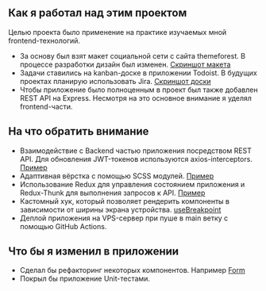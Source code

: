 ## Как я работал над этим проектом
Целью проекта было применение на практике изучаемых мной frontend-технологий. 

- За основу был взят макет социальной сети с сайта themeforest. В процессе разработки дизайн был изменен. [Скриншот макета](https://drive.google.com/file/d/18t07vu9RcgJ8SUGTphj8zlpk8zdGZ0Lm/view?usp=sharing)
- Задачи ставились на kanban-доске в приложении Todoist. В будущих проектах планирую использовать Jira. [Cкриншот доски](https://drive.google.com/file/d/1vxWrEZhqGQmFhWzr3AxVzvQiAf4mwsBO/view?usp=sharing)
- Чтобы приложение было полноценным в проект был также добавлен REST API на Express. Несмотря на это основное внимание я уделял frontend-части.

## На что обратить внимание
- Взаимодействие с Backend частью приложения посредством REST API. Для обновления JWT-токенов используются axios-interceptors. [Пример](https://github.com/maxim-green/react-social-network/blob/main/client/src/api/auth.api.ts) 
- Адаптивная вёрстка с помощью SCSS модулей. [Пример](https://github.com/maxim-green/react-social-network/blob/main/client/src/components/Layout/Layout.module.scss)
- Использование Redux для управления состоянием приложения и Redux-Thunk для выполнения запросов к API. [Пример](https://github.com/maxim-green/react-social-network/blob/main/client/src/store/reducers/posts.reducer.ts)
- Кастомный хук, который позволяет рендерить компоненты в зависимости от ширины экрана устройства. [useBreakpoint](https://github.com/maxim-green/react-social-network/blob/main/client/src/hooks/useBreakpoint.ts)
- Деплой приложения на VPS-сервер при пуше в main ветку с помощью GitHub Actions. [](https://github.com/maxim-green/react-social-network/blob/main/.github/workflows/deploy.yml)

## Что бы я изменил в приложении
- Сделал бы рефакторинг некоторых компонентов. Например [Form](https://github.com/maxim-green/react-social-network/blob/main/client/src/components/_shared/Form/Form.tsx)
- Покрыл бы приложение Unit-тестами.
